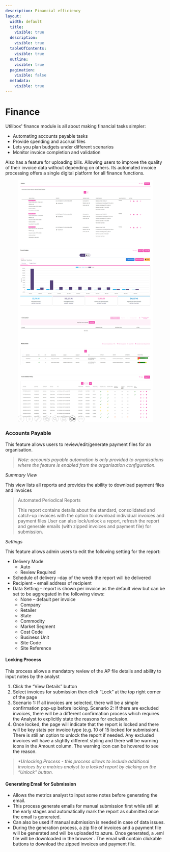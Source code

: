 ```yaml
---
description: Financial efficiency
layout:
  width: default
  title:
    visible: true
  description:
    visible: true
  tableOfContents:
    visible: true
  outline:
    visible: true
  pagination:
    visible: false
  metadata:
    visible: true
---
```


# Finance

Utilibox' finance module is all about making financial tasks simpler:

* Automating accounts payable tasks
* Provide spending and accrual files
* Lets you plan budgets under different scenarios
* Monitor invoice completion and validation

Also has a feature for uploading bills. Allowing users to improve the quality of their invoice data without depending on others. Its automated invoice processing offers a single digital platform for all finance functions.

<div align="left"><figure><img src="../.gitbook/assets/Finance.png" alt=""><figcaption></figcaption></figure></div>

### Accounts Payable

This feature allows users to review/edit/generate payment files for an organisation.

> _Note: accounts payable automation is only provided to organisations where the feature is enabled from the organisation configuration._

_Summary View_

This view lists all reports and provides the ability to download payment files and invoices    &#x20;

> Automated Periodical Reports
>
> This report contains details about the standard, consolidated and catch-up invoices with the option to download individual invoices and payment files User can also lock/unlock a report, refresh the report and generale emails (with zipped invoices and payment file) for submission.

_Settings_

This feature allows admin users to edit the following setting for the report:

* Delivery Mode
  * Auto
  * Review Required
* Schedule of delivery –day of the week the report will be delivered
* Recipient – email address of recipient
* Data Setting – report is shown per invoice as the default view but can be set to be aggregated in the following views:
  * None – default per invoice
  * Company
  * Retailer
  * State
  * Commodity
  * Market Segment
  * Cost Code
  * Business Unit
  * Site Code
  * Site Reference

#### Locking Process

This process allows a mandatory review of the AP file details and ability to input notes by the analyst

1. Click the “View Details” button
2. Select invoices for submission then click “Lock” at the top right corner of the page
3. Scenario 1: If all invoices are selected, there will be a simple confirmation pop-up before locking. Scenario 2: If there are excluded invoices, there will be a different confirmation process which requires the Analyst to explicitly state the reasons for exclusion.
4. Once locked, the page will indicate that the report is locked and there will be key stats per invoice type (e.g. 10 of 15 locked for submission). There is still an option to unlock the report if needed. Any excluded invoices will have a slightly different styling and there will be warning icons in the Amount column. The warning icon can be hovered to see the reason.

> _\*Unlocking Process - this process allows to include additional invoices by a metrics analyst to a locked report by clicking on the “Unlock” button._

#### Generating Email for Submission

* Allows the metrics analyst to input some notes before generating the email.
* This process generate emails for manual submission first while still at the early stages and automatically mark the report as submitted once the email is generated.
* Can also be used if manual submission is needed in case of data issues.
* During the generation process, a zip file of invoices and a payment file will be generated and will be uploaded to azure. Once generated, a .eml file will be downloaded in the browser . The email will contain clickable buttons to download the zipped invoices and payment file.
